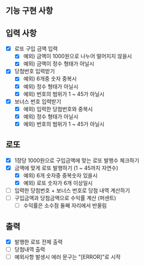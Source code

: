 ## 기능 구현 사항
## 입력 사항
- [x] 로또 구입 금액 입력
  - [x] 예외) 금액이 1000원으로 나누어 떨어지지 않을시
  - [x] 예외) 금액이 정수 형태가 아닐시
- [x] 당첨번호 입력받기
  - [x] 예외) 6개중 숫자 중복시
  - [x] 예외) 정수 형태가 아닐시
  - [x] 예외) 번호의 범위가 1 ~ 45가 아닐시
- [x] 보너스 번호 입력받기
  - [x] 예외) 입력한 당첨번호와 중복시
  - [x] 예외) 정수 형태가 아닐시
  - [x] 예외) 번호의 범위가 1 ~ 45가 아닐시

## 로또
- [x] 1장당 1000원으로 구입금액에 맞는 로또 발행수 체크하기  
- [x] 금액에 맞게 로또 발행하기 (1 ~ 45까지 자연수)
  - [x] 예외) 6개 숫자중 중복숫자 있을시
  - [x] 예외) 로또 숫자가 6개 이상일시
- [ ] 입력한 당첨번호 + 보너스 번호로 당첨 내역 계산하기
- [ ] 구입금액과 당첨금액으로 수익률 계산 (퍼센트)
  - [ ] 수익률은 소수점 둘째 자리에서 반올림

## 출력
- [x] 발행한 로또 전체 출력
- [ ] 당첨내역 출력
- [ ] 예외사항 발생시 에러 문구는 "[ERROR]"로 시작
